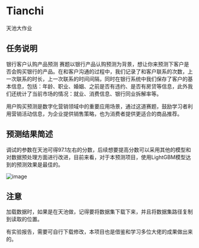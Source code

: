 # Tianchi
天池大作业
## 任务说明
银行客户认购产品预测
赛题以银行产品认购预测为背景，想让你来预测下客户是否会购买银行的产品。在和客户沟通的过程中，我们记录了和客户联系的次数，上一次联系的时长，上一次联系的时间间隔，同时在银行系统中我们保存了客户的基本信息，包括：年龄、职业、婚姻、之前是否有违约、是否有房贷等信息，此外我们还统计了当前市场的情况：就业、消费信息、银行同业拆解率等。

用户购买预测是数字化营销领域中的重要应用场景，通过这道赛题，鼓励学习者利用营销活动信息，为企业提供销售策略，也为消费者提供更适合的商品推荐。
## 预测结果简述
调试的参数在天池可得97.1左右的分数，后续想要提高分数可以采用其他的模型和对数据预处理方面进行改进，目前来看，对于本预测项目，使用LightGBM模型达到的预测效果是最佳的。 

![image](https://github.com/user-attachments/assets/d1877771-4808-4ac1-842e-7569cf05b490)

## 注意

加载数据时，如果是在天池做，记得要将数据集下载下来，并且将数据集路径复制到读取的位置。

有实验报告，需要可自行下载修改，本项目也是借鉴和学习多位大佬的成果做出来的。




